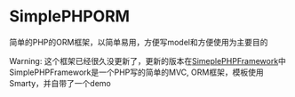 SimplePHPORM
============

简单的PHP的ORM框架，以简单易用，方便写model和方便使用为主要目的

Warning:
这个框架已经很久没更新了，更新的版本在[SimeplePHPFramework](https://github.com/zoowii/SimplePHPFramework)中
SimplePHPFramework是一个PHP写的简单的MVC, ORM框架，模板使用Smarty，并自带了一个demo